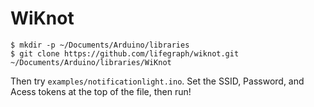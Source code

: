 # WiKnot

```
$ mkdir -p ~/Documents/Arduino/libraries
$ git clone https://github.com/lifegraph/wiknot.git ~/Documents/Arduino/libraries/WiKnot
```

Then try `examples/notificationlight.ino`. Set the SSID, Password, and Acess tokens at the top of the file, then run!